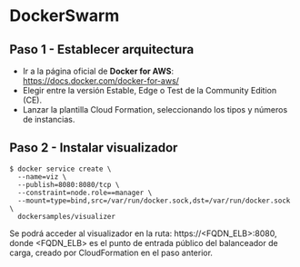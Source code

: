 # DockerSwarm

## Paso 1 - Establecer arquitectura

* Ir a la página oficial de **Docker for AWS**: https://docs.docker.com/docker-for-aws/
* Elegir entre la versión Estable, Edge o Test de la Community Edition (CE).
* Lanzar la plantilla Cloud Formation, seleccionando los tipos y números de instancias.

## Paso 2 - Instalar visualizador

```
$ docker service create \  
  --name=viz \  
  --publish=8080:8080/tcp \  
  --constraint=node.role==manager \  
  --mount=type=bind,src=/var/run/docker.sock,dst=/var/run/docker.sock \  
  dockersamples/visualizer
```

Se podrá acceder al visualizador en la ruta: https://<FQDN_ELB>:8080, donde <FQDN_ELB> es el punto de entrada público del balanceador de carga, creado por CloudFormation en el paso anterior.
